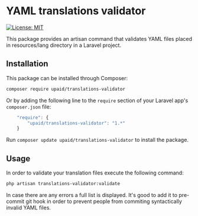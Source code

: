 YAML translations validator
================

[![License: MIT](https://img.shields.io/badge/License-MIT-brightgreen.svg?style=flat-square)](https://opensource.org/licenses/MIT)

This package provides an artisan command that validates YAML files placed in resources/lang directory in a Laravel project. 

Installation
------------

This package can be installed through Composer:

```bash
composer require upaid/translations-validator
```

Or by adding the following line to the `require` section of your Laravel app's `composer.json` file:

```javascript
    "require": {
        "upaid/translations-validator": "1.*"
    }
```

Run `composer update upaid/translations-validator` to install the package.

Usage
----------------------

In order to validate your translation files execute the following command:

```bash
php artisan translations-validator:validate 
```

In case there are any errors a full list is displayed. It's good to add it to pre-commit git hook in order to prevent people from commiting syntactically invalid YAML files.
